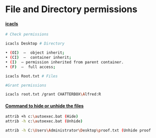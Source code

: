 # File and Directory permissions

#### [icacls](https://github.com/iptracej/MyPentestCheatsheet/blob/main/PrivEsc/Windows.md#icacls) <a href="#user-content-icacls" id="user-content-icacls"></a>

```bash
# Check permissions

icacls Desktop # Directory

• (OI)  —  object inherit;
• (CI)  —  container inherit;
• (I)  — permission inherited from parent container.
• (F)  —  full access;

icacls Root.txt # Files

#Grant permissions

icacls root.txt /grant CHATTERBOX\Alfred:R
```

#### [Command to hide or unhide the files](https://github.com/iptracej/MyPentestCheatsheet/blob/main/PrivEsc/Windows.md#command-to-hide-or-unhide-the-files) <a href="#user-content-command-to-hide-or-unhide-the-files" id="user-content-command-to-hide-or-unhide-the-files"></a>

```bash
attrib +h c:\autoexec.bat (Hide)
attrib -h c:\autoexec.bat (Unhide)

attrib -h C:\Users\Administrator\Desktop\proof.txt (Unhide proof
```
